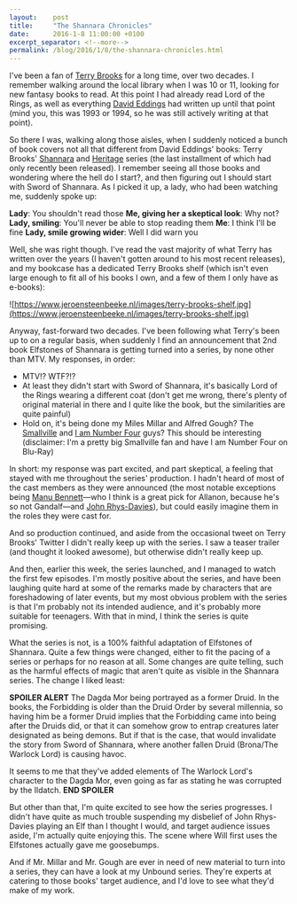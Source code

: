 ```yaml
---
layout:    post
title:     "The Shannara Chronicles"
date:      2016-1-8 11:00:00 +0100
excerpt_separator: <!--more-->
permalink: /blog/2016/1/8/the-shannara-chronicles.html
---
```


I've been a fan of [Terry Brooks](http://terrybrooks.net/) for a long time, over two decades. I remember walking around the local library when I was 10 or 11, looking for new fantasy books to read. At this point I had already read Lord of the Rings, as well as everything [David Eddings](https://en.wikipedia.org/wiki/David_Eddings) had written up until that point (mind you, this was 1993 or 1994, so he was still actively writing at that point).

<!--more-->
So there I was, walking along those aisles, when I suddenly noticed a bunch of book covers not all that different from David Eddings' books: Terry Brooks' [Shannara](https://en.wikipedia.org/wiki/The_Sword_of_Shannara_Trilogy) and [Heritage](https://en.wikipedia.org/wiki/Heritage_of_Shannara) series (the last installment of which had only recently been released). I remember seeing all those books and wondering where the hell do I start?, and then figuring out I should start with Sword of Shannara. As I picked it up, a lady, who had been watching me, suddenly spoke up:

**Lady**: You shouldn't read those
**Me, giving her a skeptical look**: Why not?
**Lady, smiling**: You'll never be able to stop reading them
**Me**: I think I'll be fine
**Lady, smile growing wider**: Well I did warn you

Well, she was right though. I've read the vast majority of what Terry has written over the years (I haven't gotten around to his most recent releases), and my bookcase has a dedicated Terry Brooks shelf (which isn't even large enough to fit all of his books I own, and a few of them I only have as e-books):

![https://www.jeroensteenbeeke.nl/images/terry-brooks-shelf.jpg](https://www.jeroensteenbeeke.nl/images/terry-brooks-shelf.jpg)

Anyway, fast-forward two decades. I've been following what Terry's been up to on a regular basis, when suddenly I find an announcement that 2nd book Elfstones of Shannara is getting turned into a series, by none other than MTV. My responses, in order:

* MTV!? WTF?!?
* At least they didn't start with Sword of Shannara, it's basically Lord of the Rings wearing a different coat (don't get me wrong, there's plenty of original material in there and I quite like the book, but the similarities are quite painful)
* Hold on, it's being done my Miles Millar and Alfred Gough? The [Smallville](https://en.wikipedia.org/wiki/Smallville) and [I am Number Four](https://en.wikipedia.org/wiki/I_Am_Number_Four_%28film%29) guys? This should be interesting (disclaimer: I'm a pretty big Smallville fan and have I am Number Four on Blu-Ray)


In short: my response was part excited, and part skeptical, a feeling that stayed with me throughout the series' production. I hadn't heard of most of the cast members as they were announced (the most notable exceptions being [Manu Bennett](http://www.imdb.com/name/nm0071847)&#x2014;who I think is a great pick for Allanon, because he's so not Gandalf&#x2014;and [John Rhys-Davies](http://www.imdb.com/name/nm0722636)), but could easily imagine them in the roles they were cast for.

And so production continued, and aside from the occasional tweet on Terry Brooks' Twitter I didn't really keep up with the series. I saw a teaser trailer (and thought it looked awesome), but otherwise didn't really keep up.

And then, earlier this week, the series launched, and I managed to watch the first few episodes. I'm mostly positive about the series, and have been laughing quite hard at some of the remarks made by characters that are foreshadowing of later events, but my most obvious problem with the series is that I'm probably not its intended audience, and it's probably more suitable for teenagers. With that in mind, I think the series is quite promising.

What the series is not, is a 100% faithful adaptation of Elfstones of Shannara. Quite a few things were changed, either to fit the pacing of a series or perhaps for no reason at all. Some changes are quite telling, such as the harmful effects of magic that aren't quite as visible in the Shannara series. The change I liked least:

**SPOILER ALERT**
The Dagda Mor being portrayed as a former Druid. In the books, the Forbidding is older than the Druid Order by several millennia, so having him be a former Druid implies that the Forbidding came into being after the Druids did, or that it can somehow grow to entrap creatures later designated as being demons. But if that is the case, that would invalidate the story from Sword of Shannara, where another fallen Druid (Brona/The Warlock Lord) is causing havoc.

It seems to me that they've added elements of The Warlock Lord's character to the Dagda Mor, even going as far as stating he was corrupted by the Ildatch.
**END SPOILER**

But other than that, I'm quite excited to see how the series progresses. I didn't have quite as much trouble suspending my disbelief of John Rhys-Davies playing an Elf than I thought I would, and target audience issues aside, I'm actually quite enjoying this. The scene where Will first uses the Elfstones actually gave me goosebumps.

And if Mr. Millar and Mr. Gough are ever in need of new material to turn into a series, they can have a look at my Unbound series. They're experts at catering to those books' target audience, and I'd love to see what they'd make of my work.